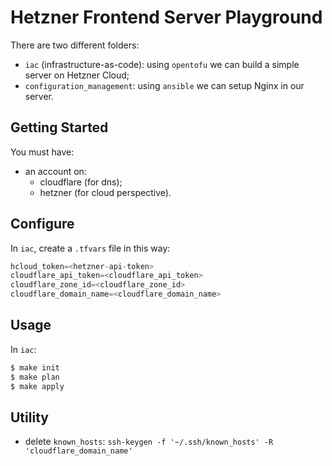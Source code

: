 # Hetzner Frontend Server Playground

There are two different folders:
- `iac` (infrastructure-as-code): using `opentofu` we can build a simple server on Hetzner Cloud;
- `configuration_management`: using `ansible` we can setup Nginx in our server.

## Getting Started
You must have:
- an account on:
  - cloudflare (for dns);
  - hetzner (for cloud perspective).

## Configure
In `iac`, create a `.tfvars` file in this way:

```tfvars
hcloud_token=<hetzner-api-token>
cloudflare_api_token=<cloudflare_api_token>
cloudflare_zone_id=<cloudflare_zone_id>
cloudflare_domain_name=<cloudflare_domain_name>
```

## Usage
In `iac`:

```bash
$ make init
$ make plan
$ make apply
```

## Utility
- delete `known_hosts`: `ssh-keygen -f '~/.ssh/known_hosts' -R 'cloudflare_domain_name'`
